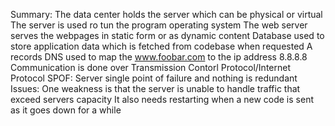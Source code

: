 Summary:
The data center holds the server which can be physical or virtual
The server is used ro tun the program operating system
The web server serves the webpages in static form or as dynamic content
Database used to store application data which is fetched from codebase when requested
A records DNS used to map the www.foobar.com to the ip address 8.8.8.8
Communication is done over Transmission Contorl Protocol/Internet Protocol
SPOF: Server single point of failure and nothing is redundant
Issues:
One weakness is that the server is unable to handle traffic that exceed servers capacity
It also needs restarting when a new code is sent as it goes down for a while


